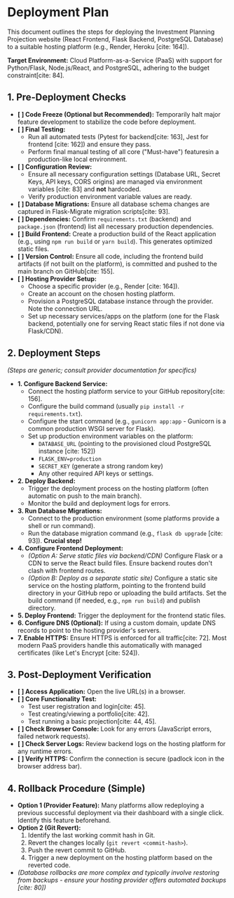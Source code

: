 # Deployment Plan

This document outlines the steps for deploying the Investment Planning Projection website (React Frontend, Flask Backend, PostgreSQL Database) to a suitable hosting platform (e.g., Render, Heroku [cite: 164]).

**Target Environment:** Cloud Platform-as-a-Service (PaaS) with support for Python/Flask, Node.js/React, and PostgreSQL, adhering to the budget constraint[cite: 84].

## 1. Pre-Deployment Checks

* **[ ] Code Freeze (Optional but Recommended):** Temporarily halt major feature development to stabilize the code before deployment.
* **[ ] Final Testing:**
    * Run all automated tests (Pytest for backend[cite: 163], Jest for frontend [cite: 162]) and ensure they pass.
    * Perform final manual testing of all core ("Must-have") featuresin a production-like local environment.
* **[ ] Configuration Review:**
    * Ensure all necessary configuration settings (Database URL, Secret Keys, API keys, CORS origins) are managed via environment variables [cite: 83] and **not** hardcoded.
    * Verify production environment variable values are ready.
* **[ ] Database Migrations:** Ensure all database schema changes are captured in Flask-Migrate migration scripts[cite: 93].
* **[ ] Dependencies:** Confirm `requirements.txt` (backend) and `package.json` (frontend) list all necessary production dependencies.
* **[ ] Build Frontend:** Create a production build of the React application (e.g., using `npm run build` or `yarn build`). This generates optimized static files.
* **[ ] Version Control:** Ensure all code, including the frontend build artifacts (if not built on the platform), is committed and pushed to the main branch on GitHub[cite: 155].
* **[ ] Hosting Provider Setup:**
    * Choose a specific provider (e.g., Render [cite: 164]).
    * Create an account on the chosen hosting platform.
    * Provision a PostgreSQL database instance through the provider. Note the connection URL.
    * Set up necessary services/apps on the platform (one for the Flask backend, potentially one for serving React static files if not done via Flask/CDN).

## 2. Deployment Steps

*(Steps are generic; consult provider documentation for specifics)*

* **1. Configure Backend Service:**
    * Connect the hosting platform service to your GitHub repository[cite: 156].
    * Configure the build command (usually `pip install -r requirements.txt`).
    * Configure the start command (e.g., `gunicorn app:app` - Gunicorn is a common production WSGI server for Flask).
    * Set up production environment variables on the platform:
        * `DATABASE_URL` (pointing to the provisioned cloud PostgreSQL instance [cite: 152])
        * `FLASK_ENV=production`
        * `SECRET_KEY` (generate a strong random key)
        * Any other required API keys or settings.
* **2. Deploy Backend:**
    * Trigger the deployment process on the hosting platform (often automatic on push to the main branch).
    * Monitor the build and deployment logs for errors.
* **3. Run Database Migrations:**
    * Connect to the production environment (some platforms provide a shell or run command).
    * Run the database migration command (e.g., `flask db upgrade` [cite: 93]). **Crucial step!**
* **4. Configure Frontend Deployment:**
    * *(Option A: Serve static files via backend/CDN)* Configure Flask or a CDN to serve the React build files. Ensure backend routes don't clash with frontend routes.
    * *(Option B: Deploy as a separate static site)* Configure a static site service on the hosting platform, pointing to the frontend build directory in your GitHub repo or uploading the build artifacts. Set the build command (if needed, e.g., `npm run build`) and publish directory.
* **5. Deploy Frontend:** Trigger the deployment for the frontend static files.
* **6. Configure DNS (Optional):** If using a custom domain, update DNS records to point to the hosting provider's servers.
* **7. Enable HTTPS:** Ensure HTTPS is enforced for all traffic[cite: 72]. Most modern PaaS providers handle this automatically with managed certificates (like Let's Encrypt [cite: 524]).

## 3. Post-Deployment Verification

* **[ ] Access Application:** Open the live URL(s) in a browser.
* **[ ] Core Functionality Test:**
    * Test user registration and login[cite: 45].
    * Test creating/viewing a portfolio[cite: 42].
    * Test running a basic projection[cite: 44, 45].
* **[ ] Check Browser Console:** Look for any errors (JavaScript errors, failed network requests).
* **[ ] Check Server Logs:** Review backend logs on the hosting platform for any runtime errors.
* **[ ] Verify HTTPS:** Confirm the connection is secure (padlock icon in the browser address bar).

## 4. Rollback Procedure (Simple)

* **Option 1 (Provider Feature):** Many platforms allow redeploying a previous successful deployment via their dashboard with a single click. Identify this feature beforehand.
* **Option 2 (Git Revert):**
    1.  Identify the last working commit hash in Git.
    2.  Revert the changes locally (`git revert <commit-hash>`).
    3.  Push the revert commit to GitHub.
    4.  Trigger a new deployment on the hosting platform based on the reverted code.
* *(Database rollbacks are more complex and typically involve restoring from backups - ensure your hosting provider offers automated backups [cite: 80])*